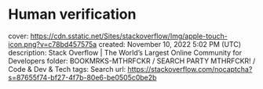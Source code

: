 # Human verification

cover: https://cdn.sstatic.net/Sites/stackoverflow/Img/apple-touch-icon.png?v=c78bd457575a
created: November 10, 2022 5:02 PM (UTC)
description: Stack Overflow | The World’s Largest Online Community for Developers
folder: BOOKMRKS-MTHRFCKR / SEARCH PARTY MTHRFCKR! / Code & Dev & Tech
tags: Search
url: https://stackoverflow.com/nocaptcha?s=87655f74-bf27-4f7b-80e6-be0505c0be2b
